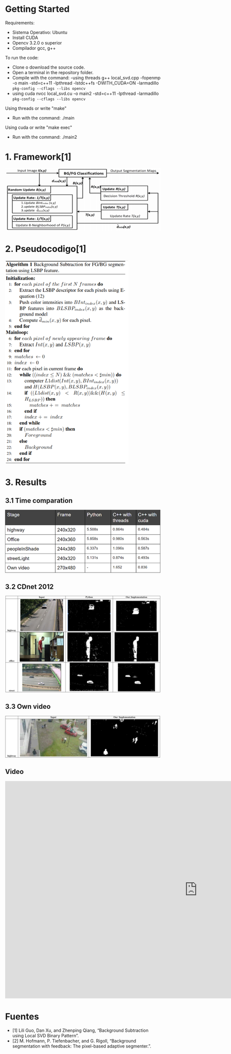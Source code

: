 # Getting Started
Requirements:
- Sistema Operativo: Ubuntu
- Install CUDA
- Opencv 3.2.0 o superior
- Compilador gcc, g++

To run the code:
- Clone o download the source code.
- Open a terminal in the repository folder.
- Compile with the command:
-using threads
g++ local_svd.cpp -fopenmp -o main -std=c++11 -lpthread -lstdc++fs  -DWITH_CUDA=ON -larmadillo `pkg-config --cflags --libs opencv`
- using cuda
nvcc local_svd.cu -o main2 -std=c++11 -lpthread  -larmadillo `pkg-config --cflags --libs opencv`

Using threads
or write "make"
- Run with the command:
./main

Using cuda
or write "make exec"
- Run with the command:
./main2

# 1. Framework[1]
![Alt text](https://github.com/Dijaq/BackgroundSubstraction/blob/master/datos/Framework.PNG?raw=true "Title")

# 2. Pseudocodigo[1]
![Alt text](https://github.com/Dijaq/BackgroundSubstraction/blob/master/datos/Pseucodigo.PNG?raw=true "Title")

# 3. Results
## 3.1 Time comparation
![Alt text](https://github.com/Dijaq/BackgroundSubstraction/blob/master/datos/Table.PNG?raw=true "Title")

## 3.2 CDnet 2012
![Alt text](https://github.com/Dijaq/BackgroundSubstraction/blob/master/datos/CDnet2012.PNG?raw=true "Title")

## 3.3 Own video
![Alt text](https://github.com/Dijaq/BackgroundSubstraction/blob/master/datos/OwnVideo.PNG?raw=true "Title")

## Video
<iframe width="1244" height="704" src="https://www.youtube.com/embed/Le7zD2T532w" frameborder="0" allow="accelerometer; autoplay; encrypted-media; gyroscope; picture-in-picture" allowfullscreen></iframe>

# Fuentes
- [1] Lili Guo, Dan Xu, and Zhenping Qiang, “Background Subtraction using Local SVD Binary Pattern”.
- [2] M. Hofmann, P. Tiefenbacher, and G. Rigoll, “Background segmentation with feedback: The pixel-based adaptive segmenter.”.

